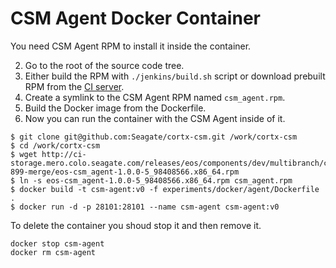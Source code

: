 # CSM Agent Docker Container

You need CSM Agent RPM to install it inside the container.

2. Go to the root of the source code tree.
3. Either build the RPM with `./jenkins/build.sh` script or download prebuilt RPM from the [CI server](http://ci-storage.mero.colo.seagate.com/releases/eos/components/dev/multibranch/csm/).
3. Create a symlink to the CSM Agent RPM named `csm_agent.rpm`.
4. Build the Docker image from the Dockerfile.
5. Now you can run the container with the CSM Agent inside of it.

```
$ git clone git@github.com:Seagate/cortx-csm.git /work/cortx-csm
$ cd /work/cortx-csm
$ wget http://ci-storage.mero.colo.seagate.com/releases/eos/components/dev/multibranch/csm/MR-899-merge/eos-csm_agent-1.0.0-5_98408566.x86_64.rpm
$ ln -s eos-csm_agent-1.0.0-5_98408566.x86_64.rpm csm_agent.rpm
$ docker build -t csm-agent:v0 -f experiments/docker/agent/Dockerfile .
$ docker run -d -p 28101:28101 --name csm-agent csm-agent:v0
```

To delete the container you shoud stop it and then remove it.
```
docker stop csm-agent
docker rm csm-agent
```
